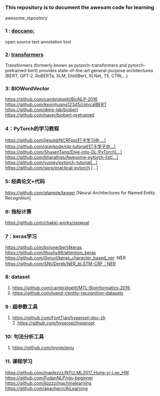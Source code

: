 
### This repository is to document the awesom code for learning
awesome_repository

### 1 : [**doccano:**](https://github.com/doccano/doccano)  
open source text annotation tool 
### 2: [transformers ](https://github.com/huggingface/transformers)  
Transformers (formerly known as pytorch-transformers and pytorch-pretrained-bert) provides state-of-the-art general-purpose architectures (BERT, GPT-2, RoBERTa, XLM, DistilBert, XLNet, T5, CTRL...) 
### 3: BIOWordVector 
https://github.com/cambridgeltl/BioNLP-2016  
https://github.com/kexinhuang12345/clinicalBERT    
https://github.com/dmis-lab/biobert  
https://github.com/naver/biobert-pretrained  

### 4：PyTorch的学习教程
https://github.com/jiesutd/NCRFpp[打卡学习中....]  
https://github.com/graykode/nlp-tutorial[打卡学子中...]  
https://github.com/ShusenTang/Dive-into-DL-PyTorch[...]  
https://github.com/bharathgs/Awesome-pytorch-list[...]  
https://github.com/yunjey/pytorch-tutorial[...]  
https://github.com/spro/practical-pytorch [...]  


### 5: 经典论文+代码
https://github.com/glample/tagger [Neural Architectures for Named Entity Recognition]

### 6: 指标计算
https://github.com/chakki-works/seqeval

### 7：keras学习
https://github.com/bojone/bert4keras  
https://github.com/thushv89/attention_keras  
https://github.com/0xnurl/keras_character_based_ner :NER  
https://github.com/SNUDerek/NER_bLSTM-CRF：NER  


### 8: dataset
1. https://github.com/cambridgeltl/MTL-Bioinformatics-2016  
2. https://github.com/juand-r/entity-recognition-datasets  

### 9 : 超参数工具
1. https://github.com/FontTian/hyperopt-doc-zh  
2 .https://github.com/hyperopt/hyperopt

### 10: 句法分析工具
1. https://github.com/mynlp/enju

### 11. 课程学习
https://github.com/maplezzz/NTU_ML2017_Hung-yi-Lee_HW  
https://github.com/FudanNLP/nlp-beginner   
https://github.com/ljpzzz/machinelearning  
https://github.com/apachecn/AiLearning  
